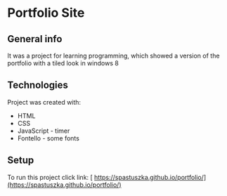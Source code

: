 # Portfolio Site

## General info

It was a project for learning programming, which showed a version of the portfolio with a tiled look in windows 8

## Technologies

Project was created with:

* HTML
* CSS
* JavaScript - timer
* Fontello - some fonts

## Setup

To run this project click link:
[ https://spastuszka.github.io/portfolio/](https://spastuszka.github.io/portfolio/)